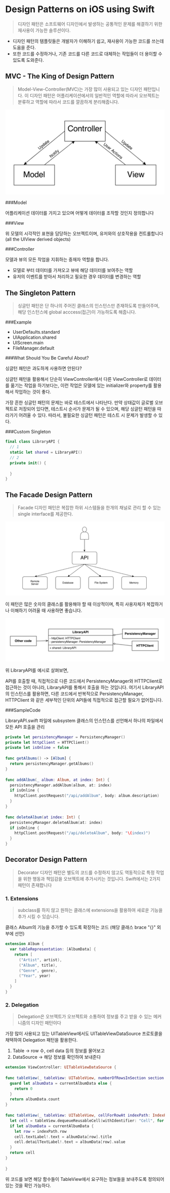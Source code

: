 # Design Patterns on iOS using Swift

> 디자인 패턴은 소프트웨어 디자인에서 발생하는 공통적인 문제를 해결하기 위한 재사용이 가능한 솔루션이다.

- 디자인 패턴의 템플릿들은 개발자가 이해하기 쉽고, 재사용이 가능한 코드를 쓰는데 도움을 준다.
- 또한 코드를 수정하거나, 기존 코드를 다른 코드로 대체하는 작업들이 더 용이할 수 있도록 도와준다.

## MVC - The King of Design Pattern

> Model-View-Controller(MVC)는 가장 많이 사용되고 있는 디자인 패턴입니다. 이 디자인 패턴은 어플리케이션에서의 일반적인 역할에 따라서 오브젝트는 분류하고 역할에 따라서 코드를 깔끔하게 분리해줍니다. 

![MVC_1](/Img/MVC_1.png "MVC_1")

###Model

어플리케이션 데이터를 가지고 있으며 어떻게 데이터를 조작할 것인지 정의합니다

###View

위 모델의 시각적인 표현을 담당하는 오브젝트이며, 유저와의 상호작용을 컨트롤합니다
(all the UIView derived objects)

###Controller

모델과 뷰의 모든 작업을 지휘하는 중재자 역할을 합니다.

- 모델로 부터 데이터를 가져오고 뷰에 해당 데이터를 보여주는 역할
- 유저의 이벤트를 받아서 처리하고 필요한 경우 데이터를 변경하는 역할

## The Singleton Pattern

> 싱글턴 패턴은 단 하나의 주어진 클래스의 인스턴스만 존재하도록 만들어주며, 해당 인스턴스에 global acccess(접근)이 가능하도록 해줍니다.

###Example
- UserDefaults.standard
- UIApplication.shared
- UIScreen.main
- FileManager.default

###What Should You Be Careful About?

싱글턴 패턴은 과도하게 사용하면 안된다?

싱글턴 패턴을 활용해서 단순히 ViewController에서 다른 ViewController로 데이터를 옮기는 작업을 하기보다는,
이런 작업은 모델에 있는 initializer와 property를 활용해서 작업하는 것이 좋다. 

가장 흔한 싱글턴 패턴의 문제는 바로 테스트에서 나타난다. 만약 상태값이 글로벌 오브젝트로 저장되어 있다면, 테스트시 순서가 문제가 될 수 있으며, 해당 싱글턴 패턴을 따라가기 어려울 수 있다. 따라서, 불필요한 싱글턴 패턴은 테스트 시 문제가 발생할 수 있다.

###Custom Singleton
~~~swift
final class LibraryAPI {
  // 1
  static let shared = LibraryAPI()
  // 2
  private init() {

  }
}
~~~

## The Facade Design Pattern

> Facade 디자인 패턴은 복잡한 하위 시스템들을 한개의 채널로 관리 할 수 있는 single interface를 제공한다.

![Facade_1](/Img/Facade_1.png "Facade_1")

이 패턴은 많은 숫자의 클래스를 활용해야 할 때 이상적이며, 특히 사용자체가 복잡하거나 이해하기 어려울 때 사용하면 좋습니다.

![LibraryAPI](/Img/LibraryAPI.png "LibraryAPI")

위 LibraryAPI를 예시로 살펴보면,

API를 호출할 때, 직접적으로 다른 코드에서 PersistencyManager와 HTTPClient로 접근하는 것이 아니라, LibraryAPI를 통해서 호출을 하는 것입니다. 여기서 LibraryAPI의 인스턴스를 활용하면, 다른 코드에서 반복적으로
PersistencyManager, HTTPClient 와 같은 세부적인 단위의 API들에 직접적으로 접근할 필요가 없어집니다.

###SampleCode

LibraryAPI.swift 파일에 subsystem 클래스의 인스턴스를 선언해서 하나의 파일에서 모든 API 호출을 관리

~~~swift
private let persistencyManager = PersistencyManager()
private let httpClient = HTTPClient()
private let isOnline = false

func getAlbums() -> [Album] {
  return persistencyManager.getAlbums()    
}
  
func addAlbum(_ album: Album, at index: Int) {
  persistencyManager.addAlbum(album, at: index)
  if isOnline {
    httpClient.postRequest("/api/addAlbum", body: album.description)
  }  
}
  
func deleteAlbum(at index: Int) {
  persistencyManager.deleteAlbum(at: index)
  if isOnline {
    httpClient.postRequest("/api/deleteAlbum", body: "\(index)")
  }   
}
~~~


## Decorator Design Pattern

> Decorator 디자인 패턴은 별도의 코드를 수정하지 않고도 역동적으로 특정 작업을 위한 행동과 책임감을 오브젝트에 추가시키는 것입니다. Swift에서는 2가지 패턴이 존재합니다 

### 1. Extensions

> subclass를 하지 않고 원하는 클래스에 extensions을 활용하여 새로운 기능을 추가 시킬 수 있습니다. 

클래스 Album의 기능을 추가할 수 있도록 확장하는 코드
(해당 클래스 brace "{}" 외부에 선언)

~~~swift
extension Album {
  var tableRepresentation: [AlbumData] {
    return [
      ("Artist", artist),
      ("Album", title),
      ("Genre", genre),
      ("Year", year)
    ]
  }
}
~~~ 

### 2. Delegation

> Delegation은 오브젝트가 오브젝트와 소통하여 정보를 주고 받을 수 있는 메커니즘의 디자인 패턴이다

가장 많이 사용되고 있는 UITableView에서도
UITableViewDataSource 프로토콜을 채택하여 Delegation 패턴을 활용한다.

1. Table -> row 수, cell data 등의 정보를 물어보고
2. DataSource -> 해당 정보를 확인하여 보내준다

~~~swift
extension ViewController: UITableViewDataSource {

func tableView(_ tableView: UITableView, numberOfRowsInSection section: Int) -> Int {
  guard let albumData = currentAlbumData else {
    return 0
  }
  return albumData.count
}

func tableView(_ tableView: UITableView, cellForRowAt indexPath: IndexPath) -> UITableViewCell {
  let cell = tableView.dequeueReusableCell(withIdentifier: "Cell", for: indexPath)
  if let albumData = currentAlbumData {
    let row = indexPath.row
    cell.textLabel!.text = albumData[row].title
    cell.detailTextLabel!.text = albumData[row].value
  }
  return cell
}

}
~~~

위 코드를 보면 해당 함수들이 TableView에서 요구하는 정보들을 보내주도록 정의되어 있는 것을 확인 가능하다.
